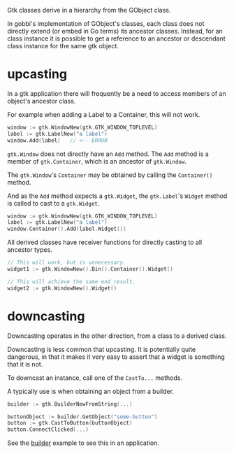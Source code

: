Gtk classes derive in a hierarchy from the GObject class.

In gobbi's implementation of GObject's classes,
each class does not directly extend
(or embed in Go terms)
its ancestor classes.
Instead, for an class instance it is possible to get
a reference to an ancestor or descendant class instance
for the same gtk object.  

# upcasting
In a gtk application there will frequently be a need to
access members of an object's ancestor class.

For example when adding a Label to a Container,
this will not work.

```go
window := gtk.WindowNew(gtk.GTK_WINDOW_TOPLEVEL)
label := gtk.LabelNew("a label")
window.Add(label)   // <-- ERROR
``` 

`gtk.Window` does not directly have an `Add` method.
The `Add` method is a member of `gtk.Container`,
which is an ancestor of `gtk.Window`.

The `gtk.Window`'s `Container` may be obtained by calling
the `Container()` method.

And as the `Add` method expects a `gtk.Widget`,
the `gtk.Label`'s `Widget` method is called
to cast to a `gtk.Widget`.

```go
window := gtk.WindowNew(gtk.GTK_WINDOW_TOPLEVEL)
label := gtk.LabelNew("a label")
window.Container().Add(label.Widget())
``` 

All derived classes have receiver functions for directly
casting to all ancestor types.
```go
// This will work, but is unnecessary.
widget1 := gtk.WindowNew().Bin().Container().Widget()

// This will achieve the same end result.
widget2 := gtk.WindowNew().Widget()
``` 

# downcasting
Downcasting operates in the other direction,
from a class to a derived class.

Downcasting is less common that upcasting.
It is potentially quite dangerous, in that it makes
it very easy to assert that a widget is something
that it is not.

To downcast an instance,
call one of the `CastTo...` methods.

A typically use is when obtaining an object from a builder.

```go
builder := gtk.BuilderNewFromString(...)

buttonObject := builder.GetObject("some-button")
button := gtk.CastToButton(buttonObject)
button.ConnectClicked(...)
```

See the
[builder](https://github.com/pekim/gobbi/blob/master/example/builder/main.go)
example to see this in an application. 
